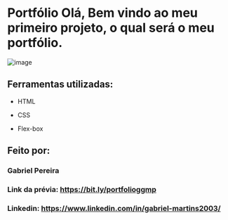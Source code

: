 # Portfólio Olá, Bem vindo ao meu primeiro projeto, o qual será o meu portfólio.

![image](https://raw.githubusercontent.com/gabrielPereira360/portfolio/main/portf%C3%B3lio/prints/pag1.png)

## Ferramentas utilizadas:

* HTML

* CSS

* Flex-box

## Feito por:

### Gabriel Pereira

### Link da prévia: https://bit.ly/portfolioggmp

### Linkedin: https://www.linkedin.com/in/gabriel-martins2003/

